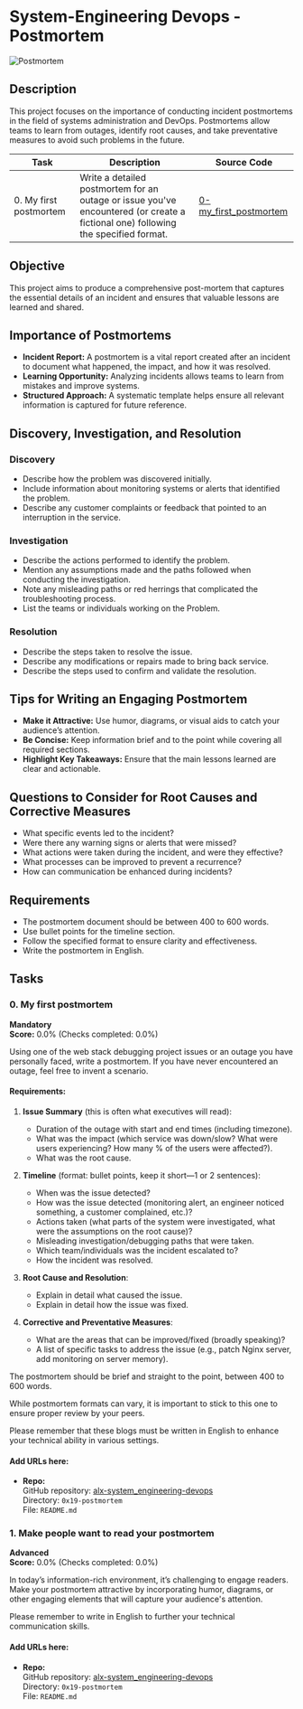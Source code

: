 # System-Engineering Devops - Postmortem

![Postmortem](https://github.com/user-attachments/assets/e1389448-8493-4cac-ad3a-e9891ec873fb)


## Description

This project focuses on the importance of conducting incident postmortems in the field of systems administration and DevOps. Postmortems allow teams to learn from outages, identify root causes, and take preventative measures to avoid such problems in the future.

| Task | Description | Source Code |
|------|-------------|-------------|
| 0. My first postmortem | Write a detailed postmortem for an outage or issue you've encountered (or create a fictional one) following the specified format. | [0-my_first_postmortem](./0-my_first_postmortem) |

## Objective

This project aims to produce a comprehensive post-mortem that captures the essential details of an incident and ensures that valuable lessons are learned and shared.

## Importance of Postmortems

- **Incident Report:** A postmortem is a vital report created after an incident to document what happened, the impact, and how it was resolved.
- **Learning Opportunity:** Analyzing incidents allows teams to learn from mistakes and improve systems.
- **Structured Approach:** A systematic template helps ensure all relevant information is captured for future reference.

## Discovery, Investigation, and Resolution

### Discovery

- Describe how the problem was discovered initially.
- Include information about monitoring systems or alerts that identified the problem.
- Describe any customer complaints or feedback that pointed to an interruption in the service.

### Investigation

- Describe the actions performed to identify the problem.
- Mention any assumptions made and the paths followed when conducting the investigation.
- Note any misleading paths or red herrings that complicated the troubleshooting process.
- List the teams or individuals working on the Problem.

### Resolution

- Describe the steps taken to resolve the issue.
- Describe any modifications or repairs made to bring back service.
- Describe the steps used to confirm and validate the resolution.

## Tips for Writing an Engaging Postmortem

- **Make it Attractive:** Use humor, diagrams, or visual aids to catch your audience’s attention.
- **Be Concise:** Keep information brief and to the point while covering all required sections.
- **Highlight Key Takeaways:** Ensure that the main lessons learned are clear and actionable.

## Questions to Consider for Root Causes and Corrective Measures

- What specific events led to the incident?
- Were there any warning signs or alerts that were missed?
- What actions were taken during the incident, and were they effective?
- What processes can be improved to prevent a recurrence?
- How can communication be enhanced during incidents?

## Requirements

- The postmortem document should be between 400 to 600 words.
- Use bullet points for the timeline section.
- Follow the specified format to ensure clarity and effectiveness.
- Write the postmortem in English.

## Tasks

### 0. My first postmortem
**Mandatory**  
**Score:** 0.0% (Checks completed: 0.0%)

Using one of the web stack debugging project issues or an outage you have personally faced, write a postmortem. If you have never encountered an outage, feel free to invent a scenario.

#### Requirements:

1. **Issue Summary** (this is often what executives will read):
   - Duration of the outage with start and end times (including timezone).
   - What was the impact (which service was down/slow? What were users experiencing? How many % of the users were affected?).
   - What was the root cause.

2. **Timeline** (format: bullet points, keep it short—1 or 2 sentences):
   - When was the issue detected?
   - How was the issue detected (monitoring alert, an engineer noticed something, a customer complained, etc.)?
   - Actions taken (what parts of the system were investigated, what were the assumptions on the root cause)?
   - Misleading investigation/debugging paths that were taken.
   - Which team/individuals was the incident escalated to?
   - How the incident was resolved.

3. **Root Cause and Resolution**:
   - Explain in detail what caused the issue.
   - Explain in detail how the issue was fixed.

4. **Corrective and Preventative Measures**:
   - What are the areas that can be improved/fixed (broadly speaking)?
   - A list of specific tasks to address the issue (e.g., patch Nginx server, add monitoring on server memory).

The postmortem should be brief and straight to the point, between 400 to 600 words.

While postmortem formats can vary, it is important to stick to this one to ensure proper review by your peers.

Please remember that these blogs must be written in English to enhance your technical ability in various settings.

#### Add URLs here:
- **Repo:**  
  GitHub repository: [alx-system_engineering-devops](https://github.com/yourusername/alx-system_engineering-devops)  
  Directory: `0x19-postmortem`  
  File: `README.md`

### 1. Make people want to read your postmortem
**Advanced**  
**Score:** 0.0% (Checks completed: 0.0%)

In today’s information-rich environment, it’s challenging to engage readers. Make your postmortem attractive by incorporating humor, diagrams, or other engaging elements that will capture your audience's attention.

Please remember to write in English to further your technical communication skills.

#### Add URLs here:
- **Repo:**  
  GitHub repository: [alx-system_engineering-devops](https://github.com/yourusername/alx-system_engineering-devops)  
  Directory: `0x19-postmortem`  
  File: `README.md`
